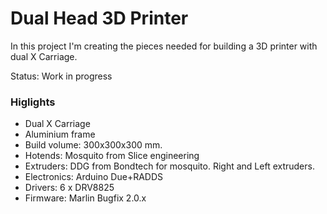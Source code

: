 # Dual Head 3D Printer

In this project I'm creating the pieces needed for building a 3D printer with dual X Carriage.

Status: Work in progress

### Higlights

* Dual X Carriage
* Aluminium frame
* Build volume: 300x300x300 mm.
* Hotends: Mosquito from Slice engineering
* Extruders: DDG from Bondtech for mosquito. Right and Left extruders.
* Electronics: Arduino Due+RADDS
* Drivers: 6 x DRV8825
* Firmware: Marlin Bugfix 2.0.x
